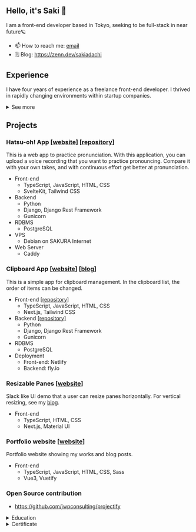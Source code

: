 ## Hello, it's Saki 👋

I am a front-end developer based in Tokyo, seeking to be full-stack in near future🪐

- 📫 How to reach me: [email](mailto:hello@sakiadachi.com)
- 🗒️ Blog: https://zenn.dev/sakiadachi

## Experience

I have four years of experience as a freelance front-end developer. I thrived in rapidly changing environments within startup companies.

<details>
<summary>See more</summary>

| Company          | Description                     | Language, Framework               | Period            |
| ---------------- | ------------------------------- | --------------------------------- | ----------------- |
| Run.Edge Limited | Front-end developer (Freelance) | TypeScript, Dart, Vue.js, Flutter | 2021.11 ~ 2023.12 |
| upto4 Limited    | Front-end developer (Freelance) | JavaScript, Nuxt                  | 2020.6 ~ 2021.10  |

Before becoming a front-end developer, I worked as a designer in Tokyo. Through interior and graphic design, I was impressed by how various software streamlined operations and solved problems. Inspired by this experience, I wanted to create tools that solve people's problems, which led me to start learning web development.

</details>

## Projects

### Hatsu-oh! App [[website](https://ik1-428-46391.vs.sakura.ne.jp)] [[repository](https://github.com/sakiadachi/hatsuon-app)]

This is a web app to practice pronunciation. With this application, you can upload a voice recording that you want to practice pronouncing. Compare it with your own takes, and with continuous effort get better at pronunciation.

- Front-end
  - TypeScript, JavaScript, HTML, CSS
  - SvelteKit, Tailwind CSS
- Backend
  - Python
  - Django, Django Rest Framework
  - Gunicorn
- RDBMS
  - PostgreSQL
- VPS
  - Debian on SAKURA Internet
- Web Server
  - Caddy

### Clipboard App [[website](https://joyful-faloodeh-f040f9.netlify.app/)] [[blog](https://sakiadachi.com/blog/clipboard-app)]

This is a simple app for clipboard management. In the clipboard list, the order of items can be changed.

- Front-end [[repository]](https://github.com/sakiadachi/emoji-clipboard-app)
  - TypeScript, JavaScript, HTML, CSS
  - Next.js, Tailwind CSS
- Backend [[repository]](https://github.com/sakiadachi/clipboard_project)
  - Python
  - Django, Django Rest Framework
  - Gunicorn
- RDBMS
  - PostgreSQL
- Deployment
  - Front-end: Netlify
  - Backend: fly.io

### Resizable Panes [[website](https://resizable-elements.netlify.app)]

Slack like UI demo that a user can resize panes horizontally.
For vertical resizing, see my [blog](https://sakiadachi.com/blog/resizable-element).

- Front-end
  - TypeScript, HTML, CSS
  - Next.js, Material UI

### Portfolio website [[website](https://sakiadachi.com)]

Portfolio website showing my works and blog posts.

- Front-end
  - TypeScript, JavaScript, HTML, CSS, Sass
  - Vue3, Vuetify

### Open Source contribution

- https://github.com/jwpconsulting/projectify

<details>

<summary>Education</summary>

- Udacity Front-end Developer Nano-degree Online Program (2019)
- University of Brighton BA 3D Design & Craft (2015 ~ 2019)
</details>

<details>
<summary>Certificate</summary>

- Fundamental Information Technology Engineer Examination, 基本情報技術者試験 (2024.5)
- TOEIC scored 910 (2019.5)
</details>
